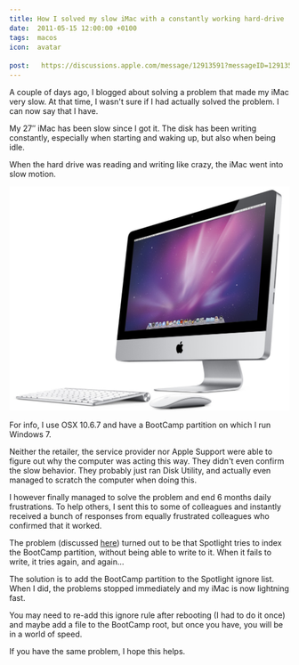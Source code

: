 ```yaml
---
title: How I solved my slow iMac with a constantly working hard-drive
date:  2011-05-15 12:00:00 +0100
tags:  macos
icon:  avatar

post:   https://discussions.apple.com/message/12913591?messageID=12913591
---
```


A couple of days ago, I blogged about solving a problem that made my iMac very slow. At that time, I wasn't sure if I had actually solved the problem. I can now say that I have.

My 27″ iMac has been slow since I got it. The disk has been writing constantly, especially when starting and waking up, but also when being idle.

When the hard drive was reading and writing like crazy, the iMac went into slow motion.

![The mighty iMac – great once you fix Spotlight](/assets/blog/11/0515.jpg)

For info, I use OSX 10.6.7 and have a BootCamp partition on which I run Windows 7.

Neither the retailer, the service provider nor Apple Support were able to figure out why the computer was acting this way. They didn't even confirm the slow behavior. They probably just ran Disk Utility, and actually even managed to scratch the computer when doing this.

I however finally managed to solve the problem and end 6 months daily frustrations. To help others, I sent this to some of colleagues and instantly received a bunch of responses from equally frustrated colleagues who confirmed that it worked.

The problem (discussed [here]({{page.post}})) turned out to be that Spotlight tries to index the BootCamp partition, without being able to write to it. When it fails to write, it tries again, and again...

The solution is to add the BootCamp partition to the Spotlight ignore list. When I did, the problems stopped immediately and my iMac is now lightning fast.

You may need to re-add this ignore rule after rebooting (I had to do it once) and maybe add a file to the BootCamp root, but once you have, you will be in a world of speed.

If you have the same problem, I hope this helps.